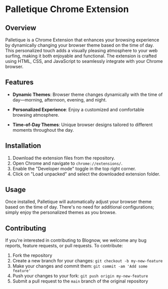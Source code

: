 # Palletique Chrome Extension

## Overview

Palletique is a Chrome Extension that enhances your browsing experience by dynamically changing your browser theme based on the time of day. This personalized touch adds a visually pleasing atmosphere to your web surfing, making it both enjoyable and functional. The extension is crafted using HTML, CSS, and JavaScript to seamlessly integrate with your Chrome browser.

## Features

- **Dynamic Themes**: Browser theme changes dynamically with the time of day—morning, afternoon, evening, and night.

- **Personalized Experience**: Enjoy a customized and comfortable browsing atmosphere.

- **Time-of-Day Themes**: Unique browser designs tailored to different moments throughout the day.


## Installation

1. Download the extension files from the repository.
2. Open Chrome and navigate to `chrome://extensions/`.
3. Enable the "Developer mode" toggle in the top right corner.
4. Click on "Load unpacked" and select the downloaded extension folder.

## Usage

Once installed, Palletique will automatically adjust your browser theme based on the time of day. There's no need for additional configurations; simply enjoy the personalized themes as you browse.

## Contributing

If you're interested in contributing to Blognow, we welcome any bug reports, feature requests, or pull requests. To contribute:

1. Fork the repository
2. Create a new branch for your changes: `git checkout -b my-new-feature`
3. Make your changes and commit them: `git commit -am 'Add some feature'`
4. Push your changes to your fork: `git push origin my-new-feature`
5. Submit a pull request to the `main` branch of the original repository
